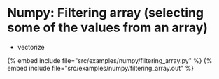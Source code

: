 # Numpy: Filtering array (selecting some of the values from an array)


* vectorize

{% embed include file="src/examples/numpy/filtering_array.py" %}
{% embed include file="src/examples/numpy/filtering_array.out" %}


